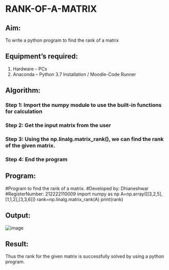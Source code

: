 # RANK-OF-A-MATRIX
## Aim:
To write a python program to find the rank of a matrix
## Equipment’s required:
1. 	Hardware – PCs
2. 	Anaconda – Python 3.7 Installation / Moodle-Code Runner
## Algorithm:
### Step 1: Import the numpy module to use the built-in functions for calculation
### Step 2: Get the input matrix from the user
### Step 3: Using the np.linalg.matrix_rank(), we can find the rank of the given matrix.
### Step 4: End the program
## Program:
#Program to find the rank of a matrix.
#Developed by: Dhianeshwar
#RegisterNumber: 212222110009
import numpy as np
A=np.array([[3,2,5],[1,1,2],[3,3,6]])
rank=np.linalg.matrix_rank(A)
print(rank)
## Output:
![image](https://github.com/Dhiyanesh24/RANK-OF-A-MATRIX/assets/118362288/d49a2c1d-cfba-4a01-b31c-9fa655966dab)

## Result:
Thus the rank for the given matrix is successfully solved by  using a python program.

